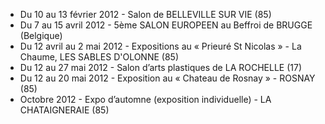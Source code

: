 
* Du 10 au 13 février 2012 - Salon de BELLEVILLE SUR VIE (85)
* Du 7 au 15 avril 2012 - 5ème SALON EUROPEEN au Beffroi de BRUGGE (Belgique)
* Du 12 avril au 2 mai 2012 - Expositions au « Prieuré St Nicolas » - La Chaume, LES SABLES D'OLONNE (85)
* Du 12 au 27 mai 2012 - Salon d’arts plastiques de LA ROCHELLE (17)
* Du 12 au 20 mai 2012 - Exposition au « Chateau de Rosnay » - ROSNAY (85)
* Octobre 2012 - Expo d’automne (exposition individuelle) - LA CHATAIGNERAIE (85)
